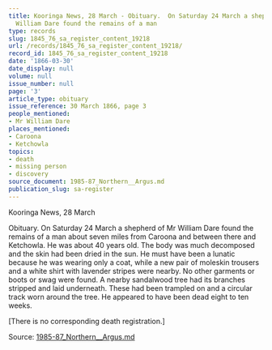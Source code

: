 ```yaml
---
title: Kooringa News, 28 March - Obituary.  On Saturday 24 March a shepherd of Mr
  William Dare found the remains of a man
type: records
slug: 1845_76_sa_register_content_19218
url: /records/1845_76_sa_register_content_19218/
record_id: 1845_76_sa_register_content_19218
date: '1866-03-30'
date_display: null
volume: null
issue_number: null
page: '3'
article_type: obituary
issue_reference: 30 March 1866, page 3
people_mentioned:
- Mr William Dare
places_mentioned:
- Caroona
- Ketchowla
topics:
- death
- missing person
- discovery
source_document: 1985-87_Northern__Argus.md
publication_slug: sa-register
---
```


Kooringa News, 28 March

Obituary.  On Saturday 24 March a shepherd of Mr William Dare found the remains of a man about seven miles from Caroona and between there and Ketchowla.  He was about 40 years old.  The body was much decomposed and the skin had been dried in the sun.  He must have been a lunatic because he was wearing only a coat, while a new pair of moleskin trousers and a white shirt with lavender stripes were nearby.  No other garments or boots or swag were found.  A nearby sandalwood tree had its branches stripped and laid underneath.  These had been trampled on and a circular track worn around the tree.  He appeared to have been dead eight to ten weeks.

[There is no corresponding death registration.]

Source: [1985-87_Northern__Argus.md](/downloads/markdown/1985-87_Northern__Argus.md)
